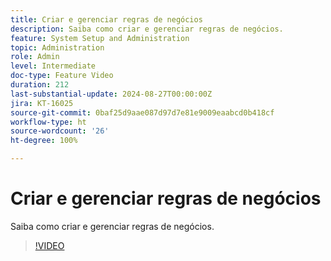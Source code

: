 ```yaml
---
title: Criar e gerenciar regras de negócios
description: Saiba como criar e gerenciar regras de negócios.
feature: System Setup and Administration
topic: Administration
role: Admin
level: Intermediate
doc-type: Feature Video
duration: 212
last-substantial-update: 2024-08-27T00:00:00Z
jira: KT-16025
source-git-commit: 0baf25d9aae087d97d7e81e9009eaabcd0b418cf
workflow-type: ht
source-wordcount: '26'
ht-degree: 100%

---
```



# Criar e gerenciar regras de negócios

Saiba como criar e gerenciar regras de negócios.

>[!VIDEO](https://video.tv.adobe.com/v/3433105/?quality=12&learn=on)
